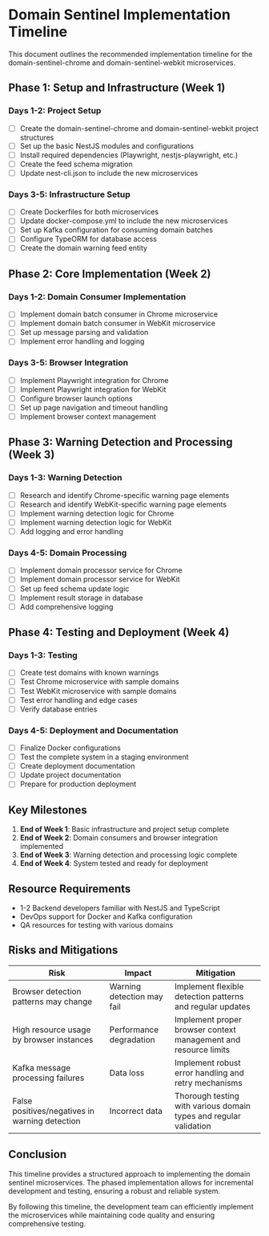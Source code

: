 # Domain Sentinel Implementation Timeline

This document outlines the recommended implementation timeline for the domain-sentinel-chrome and domain-sentinel-webkit microservices.

## Phase 1: Setup and Infrastructure (Week 1)

### Days 1-2: Project Setup
- [ ] Create the domain-sentinel-chrome and domain-sentinel-webkit project structures
- [ ] Set up the basic NestJS modules and configurations
- [ ] Install required dependencies (Playwright, nestjs-playwright, etc.)
- [ ] Create the feed schema migration
- [ ] Update nest-cli.json to include the new microservices

### Days 3-5: Infrastructure Setup
- [ ] Create Dockerfiles for both microservices
- [ ] Update docker-compose.yml to include the new microservices
- [ ] Set up Kafka configuration for consuming domain batches
- [ ] Configure TypeORM for database access
- [ ] Create the domain warning feed entity

## Phase 2: Core Implementation (Week 2)

### Days 1-2: Domain Consumer Implementation
- [ ] Implement domain batch consumer in Chrome microservice
- [ ] Implement domain batch consumer in WebKit microservice
- [ ] Set up message parsing and validation
- [ ] Implement error handling and logging

### Days 3-5: Browser Integration
- [ ] Implement Playwright integration for Chrome
- [ ] Implement Playwright integration for WebKit
- [ ] Configure browser launch options
- [ ] Set up page navigation and timeout handling
- [ ] Implement browser context management

## Phase 3: Warning Detection and Processing (Week 3)

### Days 1-3: Warning Detection
- [ ] Research and identify Chrome-specific warning page elements
- [ ] Research and identify WebKit-specific warning page elements
- [ ] Implement warning detection logic for Chrome
- [ ] Implement warning detection logic for WebKit
- [ ] Add logging and error handling

### Days 4-5: Domain Processing
- [ ] Implement domain processor service for Chrome
- [ ] Implement domain processor service for WebKit
- [ ] Set up feed schema update logic
- [ ] Implement result storage in database
- [ ] Add comprehensive logging

## Phase 4: Testing and Deployment (Week 4)

### Days 1-3: Testing
- [ ] Create test domains with known warnings
- [ ] Test Chrome microservice with sample domains
- [ ] Test WebKit microservice with sample domains
- [ ] Test error handling and edge cases
- [ ] Verify database entries

### Days 4-5: Deployment and Documentation
- [ ] Finalize Docker configurations
- [ ] Test the complete system in a staging environment
- [ ] Create deployment documentation
- [ ] Update project documentation
- [ ] Prepare for production deployment

## Key Milestones

1. **End of Week 1**: Basic infrastructure and project setup complete
2. **End of Week 2**: Domain consumers and browser integration implemented
3. **End of Week 3**: Warning detection and processing logic complete
4. **End of Week 4**: System tested and ready for deployment

## Resource Requirements

- 1-2 Backend developers familiar with NestJS and TypeScript
- DevOps support for Docker and Kafka configuration
- QA resources for testing with various domains

## Risks and Mitigations

| Risk | Impact | Mitigation |
|------|--------|------------|
| Browser detection patterns may change | Warning detection may fail | Implement flexible detection patterns and regular updates |
| High resource usage by browser instances | Performance degradation | Implement proper browser context management and resource limits |
| Kafka message processing failures | Data loss | Implement robust error handling and retry mechanisms |
| False positives/negatives in warning detection | Incorrect data | Thorough testing with various domain types and regular validation |

## Conclusion

This timeline provides a structured approach to implementing the domain sentinel microservices. The phased implementation allows for incremental development and testing, ensuring a robust and reliable system.

By following this timeline, the development team can efficiently implement the microservices while maintaining code quality and ensuring comprehensive testing.
